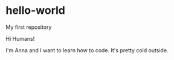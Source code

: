 # hello-world
My first repository

Hi Humans!

I'm Anna and I want to learn how to code.
It's pretty cold outside.
